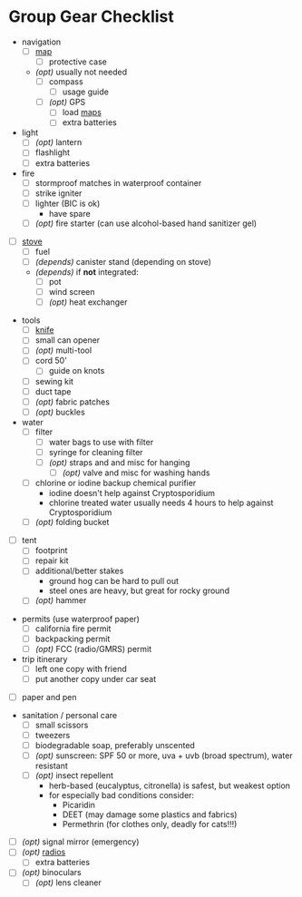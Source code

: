 # Group Gear Checklist

- navigation
  - [ ] [map](../maps.md)
    - [ ] protective case
  - _(opt)_ usually not needed
    - [ ] compass
      - [ ] usage guide
    - [ ] _(opt)_ GPS
      - [ ] load [maps](../maps.md)
      - [ ] extra batteries
- light
  - [ ] _(opt)_ lantern
  - [ ] flashlight
  - [ ] extra batteries
- fire
  - [ ] stormproof matches in waterproof container
  - [ ] strike igniter
  - [ ] lighter (BIC is ok)
    - have spare
  - [ ] _(opt)_ fire starter (can use alcohol-based hand sanitizer gel)
- [ ] [stove](../stoves.md)
  - [ ] fuel
  - [ ] _(depends)_ canister stand (depending on stove)
  - _(depends)_ if **not** integrated:
    - [ ] pot
    - [ ] wind screen
    - [ ] _(opt)_ heat exchanger
- tools
  - [ ] [knife](../knives.md)
  - [ ] small can opener
  - [ ] _(opt)_ multi-tool
  - [ ] cord 50'
    - [ ] guide on knots
  - [ ] sewing kit
  - [ ] duct tape
  - [ ] _(opt)_ fabric patches
  - [ ] _(opt)_ buckles
- water
  - [ ] filter
    - [ ] water bags to use with filter
    - [ ] syringe for cleaning filter
    - [ ] _(opt)_ straps and and misc for hanging
      - [ ] _(opt)_ valve and misc for washing hands
  - [ ] chlorine or iodine backup chemical purifier
    - iodine doesn't help against Cryptosporidium
    - chlorine treated water usually needs 4 hours to help against Cryptosporidium
  - [ ] _(opt)_ folding bucket
- [ ] tent
  - [ ] footprint
  - [ ] repair kit
  - [ ] additional/better stakes
    - ground hog can be hard to pull out
    - steel ones are heavy, but great for rocky ground
  - [ ] _(opt)_ hammer
- permits (use waterproof paper)
  - [ ] california fire permit
  - [ ] backpacking permit
  - [ ] _(opt)_ FCC (radio/GMRS) permit
- trip itinerary
  - [ ] left one copy with friend
  - [ ] put another copy under car seat
- [ ] paper and pen
- sanitation / personal care
  - [ ] small scissors
  - [ ] tweezers
  - [ ] biodegradable soap, preferably unscented
  - [ ] _(opt)_ sunscreen: SPF 50 or more, uva + uvb (broad spectrum), water resistant
  - [ ] _(opt)_ insect repellent
    - herb-based (eucalyptus, citronella) is safest, but weakest option
    - for especially bad conditions consider:
      - Picaridin
      - DEET (may damage some plastics and fabrics)
      - Permethrin (for clothes only, deadly for cats!!!)
- [ ] _(opt)_ signal mirror (emergency)
- [ ] _(opt)_ [radios](../../common/radio.md)
  - [ ] extra batteries
- [ ] _(opt)_ binoculars
  - [ ] _(opt)_ lens cleaner
